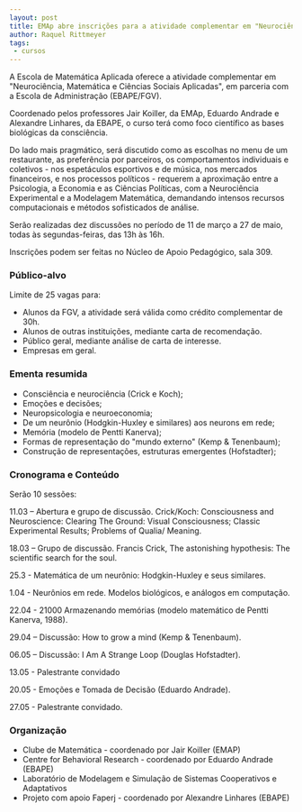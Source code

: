 ```yaml
---
layout: post
title: EMAp abre inscrições para a atividade complementar em "Neurociência, Matemática e Ciências Sociais Aplicadas"
author: Raquel Rittmeyer
tags:
 - cursos
---
```


A Escola de Matemática Aplicada oferece a atividade complementar em
"Neurociência, Matemática e Ciências Sociais Aplicadas", em parceria
com a Escola de Administração (EBAPE/FGV).

Coordenado pelos professores Jair Koiller, da EMAp, Eduardo Andrade e
Alexandre Linhares, da EBAPE, o curso terá como foco científico as
bases biológicas da consciência.

Do lado mais pragmático, será discutido como as escolhas no menu de um
restaurante, as preferência por parceiros, os comportamentos
individuais e coletivos - nos espetáculos esportivos e de música, nos
mercados financeiros, e nos processos políticos - requerem a
aproximação entre a Psicologia, a Economia e as Ciências Políticas,
com a Neurociência Experimental e a Modelagem Matemática, demandando
intensos recursos computacionais e métodos sofisticados de análise.

Serão realizadas dez discussões no período de 11 de março a 27 de
maio, todas às segundas-feiras, das 13h às 16h.

Inscrições podem ser feitas no Núcleo de Apoio Pedagógico, sala
309.

### Público-alvo

Limite de 25 vagas para:

- Alunos da FGV, a atividade será válida como crédito complementar de 30h. 
- Alunos de outras instituições, mediante carta de recomendação.
- Público geral, mediante análise de carta de interesse.
- Empresas em geral.

### Ementa resumida

- Consciência e neurociência (Crick e Koch);  
- Emoções e decisões; 
- Neuropsicologia e neuroeconomia;
- De um neurônio (Hodgkin-Huxley e similares) aos neurons em rede;  
- Memória  (modelo de Pentti Kanerva);  
- Formas de representação do "mundo externo"  (Kemp & Tenenbaum); 
- Construção de representações, estruturas emergentes (Hofstadter); 

### Cronograma e Conteúdo 

Serão 10 sessões:

11.03 – Abertura e grupo de discussão. Crick/Koch: Consciousness and
Neuroscience: Clearing The Ground: Visual Consciousness; Classic
Experimental Results; Problems of Qualia/ Meaning.

18.03 – Grupo de discussão. Francis Crick, The astonishing hypothesis:
The scientific search for the soul.

25.3 - Matemática de um neurônio: Hodgkin-Huxley e seus similares.

1.04 - Neurônios em rede. Modelos biológicos, e análogos em
computação.

22.04 - 21000 Armazenando memórias (modelo matemático de Pentti
Kanerva, 1988).

29.04 – Discussão: How to grow a mind (Kemp & Tenenbaum).

06.05 – Discussão: I Am A Strange Loop (Douglas Hofstadter).

13.05 - Palestrante convidado

20.05 - Emoções e Tomada de Decisão (Eduardo Andrade).

27.05 - Palestrante convidado.

### Organização

- Clube de Matemática - coordenado por Jair Koiller (EMAP)
- Centre for Behavioral Research - coordenado por Eduardo Andrade
  (EBAPE)
- Laboratório de Modelagem e Simulação de Sistemas Cooperativos e
  Adaptativos
- Projeto com apoio Faperj - coordenado por Alexandre Linhares (EBAPE)

